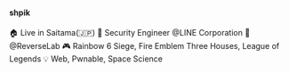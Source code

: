 #### shpik
:house: Live in Saitama(:jp:)
:office: Security Engineer @LINE Corporation
:large_orange_diamond: @ReverseLab 
:video_game: Rainbow 6 Siege, Fire Emblem Three Houses, League of Legends
:bulb: Web, Pwnable, Space Science
